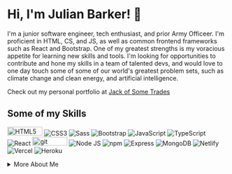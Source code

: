 # Hi, I'm Julian Barker! 👋

I'm a junior software engineer, tech enthusiast, and prior Army Officeer. I'm proficient in HTML, CS, and JS, as well as common frontend frameworks such as React and Bootstrap. One of my greatest strengths is my voracious appetite for learning new skills and tools. I'm looking for opportunities to contribute and hone my skills in a team of talented devs, and would love to one day touch some of some of our world's greatest problem sets, such as climate change and clean energy, and artificial intelligence.

Check out my personal portfolio at [Jack of Some Trades](https://julianbarker.dev)

## Some of my Skills
<p>
  <img alt="HTML5" src="https://img.shields.io/badge/-HTML5-484?style=flat-square&logo=html5&logoColor=white" width="80px" height="20px" />
  <img alt="CSS3" src="https://img.shields.io/badge/-CSS3-28D?style=flat-square&logo=css3&logoColor=white" />
  <img alt="Sass" src="https://img.shields.io/badge/-Sass-28D?style=flat-square&logo=sass&logoColor=white" />
  <img alt="Bootstrap" src="https://img.shields.io/badge/-Bootstrap-28D?style=flat-square&logo=bootstrap&logoColor=white" />
  <img alt="JavaScript" src="https://img.shields.io/badge/-JavaScript-409?style=flat-square&logo=javascript&logoColor=white" />
  <img alt="TypeScript" src="https://img.shields.io/badge/-TypeScript-409?style=flat-square&logo=typescript&logoColor=white" />
  <img alt="React" src="https://img.shields.io/badge/-React-409?style=flat-square&logo=react&logoColor=white" />
  <img alt="git" src="https://img.shields.io/badge/-Git-C69?style=flat-square&logo=git&logoColor=white" width="80px" height="20px" />
  <img alt="Node JS" src="https://img.shields.io/badge/-Nodejs-B33?style=flat-square&logo=Node.js&logoColor=white" />
  <img alt="npm" src="https://img.shields.io/badge/-NPM-B33?style=flat-square&logo=npm&logoColor=white" />
  <img alt="Express" src="https://img.shields.io/badge/-Express-E53?style=flat-square&logo=express&logoColor=white" /> 
  <img alt="MongoDB" src="https://img.shields.io/badge/-MongoDB-E53?style=flat-square&logo=mongodb&logoColor=white" />
  <img alt="Netlify" src="https://img.shields.io/badge/-Netlify-a80?style=flat-square&logo=netlify&logoColor=white" />
  <img alt="Vercel" src="https://img.shields.io/badge/-Vercel-a80?style=flat-square&logo=vercel&logoColor=white" />
  <img alt="Heroku" src="https://img.shields.io/badge/-Heroku-a80?style=flat-square&logo=heroku&logoColor=white" />
  
</p>

<details>
<summary>More About Me</summary>

I grew up in southwest Connecticut with my parents and brother. I was always interested in technology and science, but never broke into the self-taught coder life in my youth. After high school, I attended the United States Military Academy, through which I commissioned in 2016 as an Infantry Officer in the US Army, also earning my Bachelors of Science in electrical engineering. I graduated the US Army Ranger School in 2017 and spent the following 5 years in various leadership roles that taught me a lot about leading teams of people, managing valuable resources, and budgeting the most precious commodity of all: time. 

In my free time, I love to be outdoors, and have recently taken to hunting. Though it's something that never interested me until recently, I've found it fosters a deep connection with nature and the wilderness, while also engaging me both mentally and physically. I also love to surf, SCUBA dive, climb, hike, camp, and more.

  </details>




<!---
julian-barker/julian-barker is a ✨ special ✨ repository because its `README.md` (this file) appears on your GitHub profile.
You can click the Preview link to take a look at your changes.
--->
